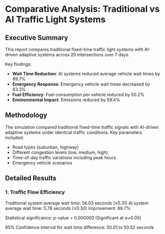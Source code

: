 # Comparative Analysis: Traditional vs AI Traffic Light Systems

## Executive Summary

This report compares traditional fixed-time traffic light systems with AI-driven adaptive systems across 20 intersections over 7 days.

Key findings:
- **Wait Time Reduction**: AI systems reduced average vehicle wait times by 89.7%
- **Emergency Response**: Emergency vehicle wait times decreased by 83.3%
- **Fuel Efficiency**: Fuel consumption per vehicle reduced by 50.2%
- **Environmental Impact**: Emissions reduced by 59.4%

## Methodology

The simulation compared traditional fixed-time traffic signals with AI-driven adaptive systems under identical traffic conditions.
Key parameters included:
- Road types (suburban, highway)
- Different congestion levels (low, medium, high)
- Time-of-day traffic variations including peak hours
- Emergency vehicle scenarios

## Detailed Results

### 1. Traffic Flow Efficiency

Traditional system average wait time: 56.03 seconds (±5.31)
AI system average wait time: 5.78 seconds (±0.30)
Improvement: 89.7%

Statistical significance: p-value = 0.000000 (Significant at α=0.05)

95% Confidence Interval for wait time difference: 50.01 to 50.52 seconds